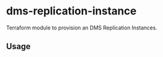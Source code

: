 # dms-replication-instance

Terraform module to provision an DMS Replication Instances.

## Usage

```hcl
```
